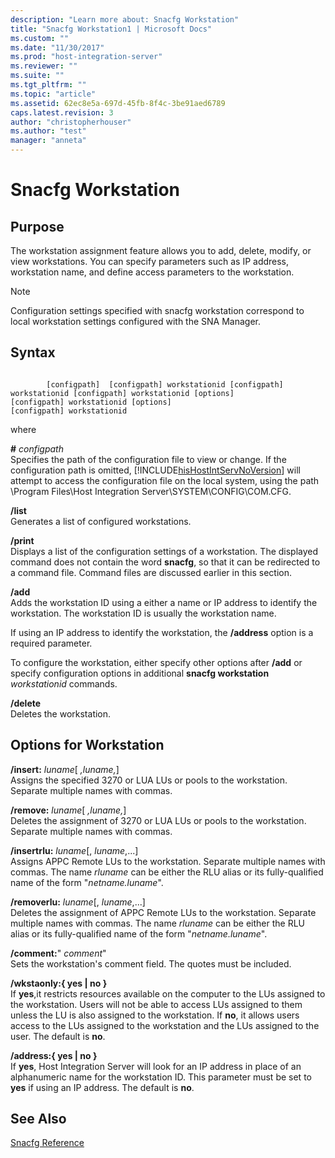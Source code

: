 ```yaml
---
description: "Learn more about: Snacfg Workstation"
title: "Snacfg Workstation1 | Microsoft Docs"
ms.custom: ""
ms.date: "11/30/2017"
ms.prod: "host-integration-server"
ms.reviewer: ""
ms.suite: ""
ms.tgt_pltfrm: ""
ms.topic: "article"
ms.assetid: 62ec8e5a-697d-45fb-8f4c-3be91aed6789
caps.latest.revision: 3
author: "christopherhouser"
ms.author: "test"
manager: "anneta"
---
```

# Snacfg Workstation
## Purpose  
 The workstation assignment feature allows you to add, delete, modify, or view workstations. You can specify parameters such as IP address, workstation name, and define access parameters to the workstation.  
  
> [!NOTE]
>  Configuration settings specified with snacfg workstation correspond to local workstation settings configured with the SNA Manager.  
  
## Syntax  
  
```  
  
        [configpath]  [configpath] workstationid [configpath] workstationid [configpath] workstationid [options]  
[configpath] workstationid [options]  
[configpath] workstationid  
```  
  
 where  
  
 **#** *configpath*  
 Specifies the path of the configuration file to view or change. If the configuration path is omitted, [!INCLUDE[hisHostIntServNoVersion](../includes/hishostintservnoversion-md.md)] will attempt to access the configuration file on the local system, using the path \Program Files\Host Integration Server\SYSTEM\CONFIG\COM.CFG.  
  
 **/list**  
 Generates a list of configured workstations.  
  
 **/print**  
 Displays a list of the configuration settings of a workstation. The displayed command does not contain the word **snacfg**, so that it can be redirected to a command file. Command files are discussed earlier in this section.  
  
 **/add**  
 Adds the workstation ID using a either a name or IP address to identify the workstation. The workstation ID is usually the workstation name.  
  
 If using an IP address to identify the workstation, the **/address** option is a required parameter.  
  
 To configure the workstation, either specify other options after **/add** or specify configuration options in additional **snacfg workstation** *workstationid* commands.  
  
 **/delete**  
 Deletes the workstation.  
  
## Options for Workstation  
 **/insert:** *luname*[ *,luname,*]  
 Assigns the specified 3270 or LUA LUs or pools to the workstation. Separate multiple names with commas.  
  
 **/remove:** *luname*[ *,luname,*]  
 Deletes the assignment of 3270 or LUA LUs or pools to the workstation. Separate multiple names with commas.  
  
 **/insertrlu:** *luname*[, *luname*,...]  
 Assigns APPC Remote LUs to the workstation. Separate multiple names with commas. The name *rluname* can be either the RLU alias or its fully-qualified name of the form "*netname.luname*".  
  
 **/removerlu:** *luname*[, *luname*,...]  
 Deletes the assignment of APPC Remote LUs to the workstation. Separate multiple names with commas. The name *rluname* can be either the RLU alias or its fully-qualified name of the form "*netname.luname*".  
  
 **/comment:**" *comment*"  
 Sets the workstation's comment field. The quotes must be included.  
  
 **/wkstaonly:{ yes &#124; no }**  
 If **yes**,it restricts resources available on the computer to the LUs assigned to the workstation. Users will not be able to access LUs assigned to them unless the LU is also assigned to the workstation. If **no**, it allows users access to the LUs assigned to the workstation and the LUs assigned to the user. The default is **no**.  
  
 **/address:{ yes &#124; no }**  
 If **yes**, Host Integration Server will look for an IP address in place of an alphanumeric name for the workstation ID. This parameter must be set to **yes** if using an IP address. The default is **no**.  
  
## See Also  
 [Snacfg Reference](../core/snacfg-reference2.md)

